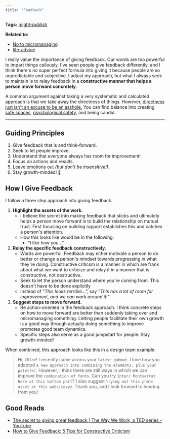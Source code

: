 ```yaml
---
title: "Feedback"
---
```


**Tags:** [might-publish](notes/por/might-publish.md)

**Related to:**
- [No to micromanaging](notes/perdev/leadership/micromanaging.md)
- [life-advice](moc/life-advice.md)

I really value the importance of giving feedback. Our words are too powerful to impart things callously. I've seen people give feedback differently, and I think there's no super perfect formula into giving it because people are so unpredictable and subjective. I adjust my approach, but what I always seek to maintain is to relay feedback in a **constructive manner that helps a person move forward concretely**.

A common argument against taking a very systematic and calculated approach is that we take away the directness of things. However, [directness just isn't an excuse to be an asshole.](notes/perdev/better/directness.md) You can find balance into creating [safe spaces](notes/perdev/mh/safe-spaces.md), [psychological safety](notes/perdev/mh/psychological-safety.md), and being candid.

---

## Guiding Principles
1. Give feedback that is and think-forward.
2. Seek to let people improve.
3. Understand that everyone always has room for improvement!
4. Focus on actions and results.
5. Leave emotions out *(but don't be insensitive!)*.
6. Stay growth-minded! 🍃

## How I Give Feedback
I follow a three step approach into giving feedback. 

1. **Highlight the assets of the work.**
	- I believe the secret into making feedback that sticks and ultimately helps a person move forward is to build the relationship on mutual trust. First focusing on building rapport establishes this and catches a person's attention.
	- How this looks like would be in the following:
		- "I like how you..."
2. **Relay the specific feedback constructively.**
	- Words are powerful. Feedback may either motivate a person to do better or change a person's mindset towards progressing in what they're doing. Constructive criticsm is a manner in which are frank about what we want to criticize and relay it in a manner that is constructive, not destructive.
	- Seek to let the person understand where you're coming from. This doesn't have to be done explicitly
	- Instead of "*This looks terrible...",* say *"This has a lot of room for improvement, and we can work around it!"*
3. **Suggest steps to move forward.**
	- Be action-oriented in the feedback approach. I think concrete steps on how to move forward are better than suddenly taking over and micromanaging something. Letting people facilitate their own growth is a good way through actually doing something to improve promotes good team dynamics.
	- Specific steps also serve as a good jumpstart for people. Stay growth-minded!


When combined, this approach looks like this in a design team example:
> Hi, `Chloe`! I recently came across your `latest pubmat`. I love how you adapted `a new approach into combining the elements, plus your palette!`. However, I think there are still ways in which we can improve the `combination of fonts`. Can you try `Inter/ Montserrat here at this bottom part`? I also suggest `trying out this photo asset at this websitexyz`. Thank you, and I look forward to hearing from you!



## Good Reads
- [The secret to giving great feedback | The Way We Work, a TED series - YouTube](https://www.youtube.com/watch?v=wtl5UrrgU8c)
- [How to Give Feedback: 5 Tips for Constructive Criticism](https://www.masterclass.com/articles/how-to-give-good-feedback-at-work)